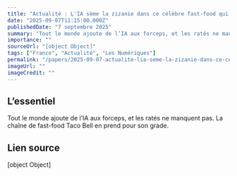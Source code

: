 ```yaml
---
title: "Actualité : L'IA sème la zizanie dans ce célèbre fast-food qui suspend son utilisation sur les bornes de commande"
date: "2025-09-07T11:15:00.000Z"
publishedDate: "7 septembre 2025"
summary: "Tout le monde ajoute de l’IA aux forceps, et les ratés ne manquent pas. La chaîne de fast-food Taco Bell en prend pour son grade."
importance: ""
sourceUrl: "[object Object]"
tags: ["France", "Actualité", "Les Numériques"]
permalink: "/papers/2025-09-07-actualite-lia-seme-la-zizanie-dans-ce-celebre-fast-food-qui-suspend-son-utilisation-sur-les-bornes-de-commande"
imageUrl: ""
imageCredit: ""
---
```


## L’essentiel

Tout le monde ajoute de l’IA aux forceps, et les ratés ne manquent pas. La chaîne de fast-food Taco Bell en prend pour son grade.

## Lien source

[object Object]
